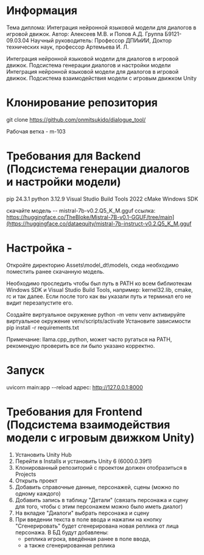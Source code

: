 # Информация
Тема диплома: Интеграция нейронной языковой модели для диалогов в игровой движок.
Автор: Алексеев М.В. и Попов А.Д.
Группа Б9121-09.03.04
Научный руководитель: Профессор ДПИиИИ, Доктор технических наук, профессор Артемьева И. Л.

Интеграция нейронной языковой модели для диалогов в игровой движок. Подсистема генерации диалогов и настройки модели 
Интеграция нейронной языковой модели для диалогов в игровой движок. Подсистема взаимодействия модели с игровым движком Unity

# Клонирование репозитория
git clone https://github.com/onmitsukido/dialogue_tool/

Рабочая ветка - m-103

# Требования для Backend (Подсистема генерации диалогов и настройки модели)
pip 24.3.1
python 3.12.9
Visual Studio Build Tools 2022
cMake
Windows SDK

скачайте модель -- mistral-7b-v0.2.Q5_K_M.gguf
ссылка: https://huggingface.co/TheBloke/Mistral-7B-v0.1-GGUF/tree/main](https://huggingface.co/dataequity/mistral-7b-instruct-v0.2.Q5_K_M.gguf


# Настройка - 
Откройте директорию Assets\model_dt\models, сюда необходимо поместить ранее скачанную модель.

Необходимо проследить чтобы был путь в PATH ко всем библиотекам Windows SDK и Visual Studio Build Tools, например: kernel32.lib, cmake, rc и так далее.
Если после того как вы указали путь и терминал его не видит перезапустите его.

Создайте виртуальное окружение
python -m venv venv
активируйте виртуальное окружение
venv/scripts/activate
Установите зависимости
pip install -r requirements.txt

Примечание: llama.cpp_python, может часто ругаться на PATH, рекомендую проверить все ли было указано корректно.
# Запуск
uvicorn main:app --reload
адрес:
http://127.0.0.1:8000

# Требования для Frontend (Подсистема взаимодействия модели с игровым движком Unity)
1. Установить Unity Hub  
2. Перейти в Installs и установить Unity 6 (6000.0.39f1)  
3. Клонированный репозиторий с проектом должен отобразиться в Projects  
4. Открыть проект  
5. Добавить справочные данные, персонажей, сцены (можно по одному каждого)  
6. Добавить запись в таблицу "Детали" (связать персонажа и сцену для того, чтобы с этим персонажем можно было иметь диалог)  
7. На вкладке "Диалоги" выбрать персонажа и сцену  
8. При введении текста в поле ввода и нажатии на кнопку "Сгенерировать" будет сгенерирована новая реплика от лица персонажа. В БД будут добавлены:
   - реплика игрока, введённая ранее в поле ввода,
   - а также сгенерированная реплика
